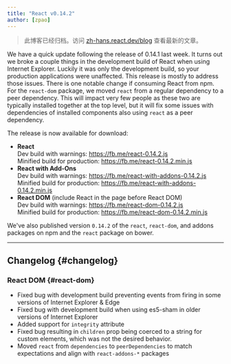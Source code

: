 ```yaml
---
title: "React v0.14.2"
author: [zpao]
---
```


<div class="scary">

> 此博客已经归档。访问 [zh-hans.react.dev/blog](https://zh-hans.react.dev/blog) 查看最新的文章。

</div>

We have a quick update following the release of 0.14.1 last week. It turns out we broke a couple things in the development build of React when using Internet Explorer. Luckily it was only the development build, so your production applications were unaffected. This release is mostly to address those issues. There is one notable change if consuming React from npm. For the `react-dom` package, we moved `react` from a regular dependency to a peer dependency. This will impact very few people as these two are typically installed together at the top level, but it will fix some issues with dependencies of installed components also using `react` as a peer dependency.

The release is now available for download:

* **React**  
  Dev build with warnings: <https://fb.me/react-0.14.2.js>  
  Minified build for production: <https://fb.me/react-0.14.2.min.js>  
* **React with Add-Ons**  
  Dev build with warnings: <https://fb.me/react-with-addons-0.14.2.js>  
  Minified build for production: <https://fb.me/react-with-addons-0.14.2.min.js>  
* **React DOM** (include React in the page before React DOM)  
  Dev build with warnings: <https://fb.me/react-dom-0.14.2.js>  
  Minified build for production: <https://fb.me/react-dom-0.14.2.min.js>  

We've also published version `0.14.2` of the `react`, `react-dom`, and addons packages on npm and the `react` package on bower.

- - -

## Changelog {#changelog}

### React DOM {#react-dom}
- Fixed bug with development build preventing events from firing in some versions of Internet Explorer & Edge
- Fixed bug with development build when using es5-sham in older versions of Internet Explorer
- Added support for `integrity` attribute
- Fixed bug resulting in `children` prop being coerced to a string for custom elements, which was not the desired behavior.
- Moved `react` from `dependencies` to `peerDependencies` to match expectations and align with `react-addons-*` packages

